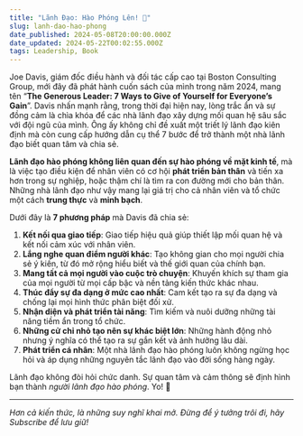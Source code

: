 ```yaml
---
title: "Lãnh Đạo: Hào Phóng Lên! 🤗"
slug: lanh-dao-hao-phong
date_published: 2024-05-08T20:00:00.000Z
date_updated: 2024-05-22T00:02:55.000Z
tags: Leadership, Book
---
```


Joe Davis, giám đốc điều hành và đối tác cấp cao tại Boston Consulting Group, mới đây đã phát hành cuốn sách của mình trong năm 2024, mang tên “**The Generous Leader: 7 Ways to Give of Yourself for Everyone’s Gain**”. Davis nhấn mạnh rằng, trong thời đại hiện nay, lòng trắc ẩn và sự đồng cảm là chìa khóa để các nhà lãnh đạo xây dựng mối quan hệ sâu sắc với đội ngũ của mình. Ông ấy không chỉ đề xuất một triết lý lãnh đạo kiên định mà còn cung cấp hướng dẫn cụ thể 7 bước để trở thành một nhà lãnh đạo biết quan tâm và chia sẻ.

**Lãnh đạo hào phóng không liên quan đến sự hào phóng về mặt kinh tế**, mà là việc tạo điều kiện để nhân viên có cơ hội **phát triển bản thân** và tiến xa hơn trong sự nghiệp, hoặc thậm chí là tìm ra con đường mới cho bản thân. Những nhà lãnh đạo như vậy mang lại giá trị cho cả nhân viên và tổ chức một cách **trung thực** và **minh bạch**.

Dưới đây là **7 phương pháp** mà Davis đã chia sẻ:

1. **Kết nối qua giao tiếp**: Giao tiếp hiệu quả giúp thiết lập mối quan hệ và kết nối cảm xúc với nhân viên.
2. **Lắng nghe quan điểm người khác**: Tạo không gian cho mọi người chia sẻ ý kiến, từ đó mở rộng hiểu biết và thế giới quan của chính bạn.
3. **Mang tất cả mọi người vào cuộc trò chuyện**: Khuyến khích sự tham gia của mọi người từ mọi cấp bậc và nền tảng kiến thức khác nhau.
4. **Thúc đẩy sự đa dạng ở mức cao nhất**: Cam kết tạo ra sự đa dạng và chống lại mọi hình thức phân biệt đối xử.
5. **Nhận diện và phát triển tài năng**: Tìm kiếm và nuôi dưỡng những tài năng tiềm ẩn trong tổ chức.
6. **Những cử chỉ nhỏ tạo nên sự khác biệt lớn**: Những hành động nhỏ nhưng ý nghĩa có thể tạo ra sự gắn kết và ảnh hưởng lâu dài.
7. **Phát triển cá nhân**: Một nhà lãnh đạo hào phóng luôn không ngừng học hỏi và áp dụng những nguyên tắc lãnh đạo vào đời sống hàng ngày.

Lãnh đạo không đòi hỏi chức danh. Sự quan tâm và cảm thông sẽ định hình bạn thành *người lãnh đạo hào phóng*. Yo! 🙌

---

*Hơn cả kiến thức, là những suy nghĩ khai mở. Đừng để ý tưởng trôi đi, hãy Subscribe để lưu giữ!*
